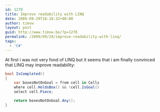 ```yaml
---
id: 1278
title: Improve readability with LINQ
date: 2009-09-29T18:18:32+00:00
author: timvw
layout: post
guid: http://www.timvw.be/?p=1278
permalink: /2009/09/29/improve-readability-with-linq/
tags:
  - 'C#'
---
```

At first i was not very fond of LINQ but it seems that i am finally convinced that LINQ may improve readability:

```csharp
bool IsCompleted()
{
	var boxesNotOnGoal = from cell in Cells
	where cell.HoldsBox() && !cell.IsGoal()
	select cell.Piece;

	return boxesNotOnGoal.Any();
}
```
